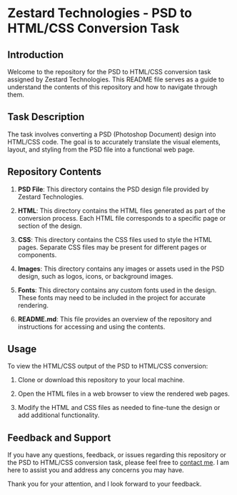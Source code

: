 # Zestard Technologies - PSD to HTML/CSS Conversion Task

## Introduction
Welcome to the repository for the PSD to HTML/CSS conversion task assigned by Zestard Technologies. This README file serves as a guide to understand the contents of this repository and how to navigate through them.

## Task Description
The task involves converting a PSD (Photoshop Document) design into HTML/CSS code. The goal is to accurately translate the visual elements, layout, and styling from the PSD file into a functional web page.

## Repository Contents
1. **PSD File**: This directory contains the PSD design file provided by Zestard Technologies.

2. **HTML**: This directory contains the HTML files generated as part of the conversion process. Each HTML file corresponds to a specific page or section of the design.

3. **CSS**: This directory contains the CSS files used to style the HTML pages. Separate CSS files may be present for different pages or components.

4. **Images**: This directory contains any images or assets used in the PSD design, such as logos, icons, or background images.

5. **Fonts**: This directory contains any custom fonts used in the design. These fonts may need to be included in the project for accurate rendering.

6. **README.md**: This file provides an overview of the repository and instructions for accessing and using the contents.

## Usage
To view the HTML/CSS output of the PSD to HTML/CSS conversion:

1. Clone or download this repository to your local machine.

2. Open the HTML files in a web browser to view the rendered web pages.

3. Modify the HTML and CSS files as needed to fine-tune the design or add additional functionality.

## Feedback and Support
If you have any questions, feedback, or issues regarding this repository or the PSD to HTML/CSS conversion task, please feel free to [contact me](mailto:mayankkush0842@gmail.com). I am here to assist you and address any concerns you may have.

Thank you for your attention, and I look forward to your feedback.
